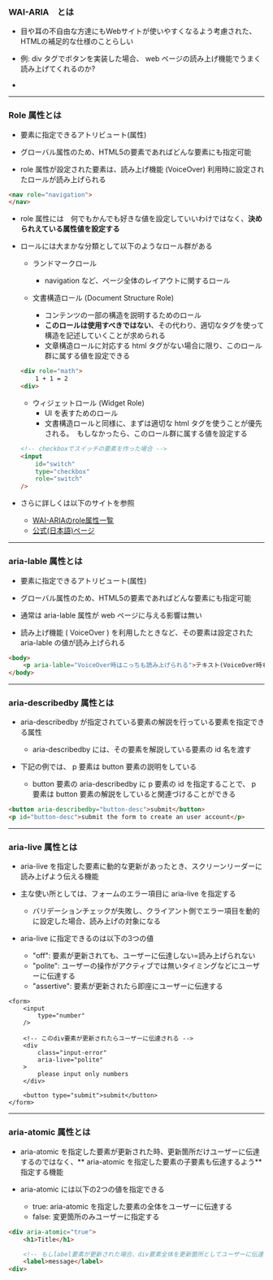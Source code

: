 ### WAI-ARIA　とは

- 目や耳の不自由な方達にもWebサイトが使いやすくなるよう考慮された、HTMLの補足的な仕様のことらしい

- 例: div タグでボタンを実装した場合、 web ページの読み上げ機能でうまく読み上げてくれるのか?

- 

---

### Role 属性とは

- 要素に指定できるアトリビュート(属性)

- グローバル属性のため、HTML5の要素であればどんな要素にも指定可能

- role 属性が設定された要素は、読み上げ機能 (VoiceOver) 利用時に設定されたロールが読み上げられる

```html
<nav role="navigation">
</nav>
```

- role 属性には　何でもかんでも好きな値を設定していいわけではなく、**決められえている属性値を設定する**

- ロールには大まかな分類として以下のようなロール群がある

    - ランドマークロール
        - navigation など、ページ全体のレイアウトに関するロール

    - 文書構造ロール (Document Structure Role)
        - コンテンツの一部の構造を説明するためのロール
        - **このロールは使用すべきではない**、その代わり、適切なタグを使って構造を記述していくことが求められる
        - 文章構造ロールに対応する html タグがない場合に限り、このロール群に属する値を設定できる

    ```html
    <div role="math">
        1 + 1 = 2
    <div>
    ```

    - ウィジェットロール (Widget Role)
        - UI を表すためのロール
        - 文書構造ロールと同様に、まずは適切な html タグを使うことが優先される。　もしなかったら、このロール群に属する値を設定する　
    
    ```html
    <!-- checkboxでスイッチの要素を作った場合 -->
    <input
        id="switch"
        type="checkbox"
        role="switch"
    />
    ```

- さらに詳しくは以下のサイトを参照
    - [WAI-ARIAのrole属性一覧](https://qiita.com/nezurika/items/eac689a97895a27b8791)
    - [公式(日本語)ページ](https://developer.mozilla.org/ja/docs/Web/Accessibility/ARIA/Roles)
    
---

### aria-lable 属性とは

- 要素に指定できるアトリビュート(属性)

- グローバル属性のため、HTML5の要素であればどんな要素にも指定可能

- 通常は aria-lable 属性が web ページに与える影響は無い

- 読み上げ機能 ( VoiceOver ) を利用したときなど、その要素は設定された aria-lable の値が読み上げられる

```html
<body>
    <p aria-lable="VoiceOver時はこっちも読み上げられる">テキスト(VoiceOver時も読み上げられる)</p>
</body>
```

---

### aria-describedby 属性とは

- aria-describedby が指定されている要素の解説を行っている要素を指定できる属性
    - aria-describedby には、その要素を解説している要素の id 名を渡す

- 下記の例では、 p 要素は button 要素の説明をしている
    - button 要素の aria-describedby に p 要素の id を指定することで、 p 要素は button 要素の解説をしていると関連づけることができる
```html
<button aria-describedby="button-desc">submit</button>
<p id="button-desc">submit the form to create an user account</p>
```

---

### aria-live 属性とは

- aria-live を指定した要素に動的な更新があったとき、スクリーンリーダーに読み上げよう伝える機能

- 主な使い所としては、フォームのエラー項目に aria-live を指定する
    - バリデーションチェックが失敗し、クライアント側でエラー項目を動的に設定した場合、読み上げの対象になる

- aria-live に指定できるのは以下の3つの値
    - "off": 要素が更新されても、ユーザーに伝達しない=読み上げられない
    - "polite": ユーザーの操作がアクティブでは無いタイミングなどにユーザーに伝達する
    - "assertive": 要素が更新されたら即座にユーザーに伝達する

```htlm
<form>
    <input
        type="number"
    />

    <!-- このdiv要素が更新されたらユーザーに伝達される -->
    <div
        class="input-error"
        aria-live="polite"
    >
        please input only numbers
    </div>

    <button type="submit">submit</button>
</form>
```

---

### aria-atomic 属性とは

- aria-atomic を指定した要素が更新された時、更新箇所だけユーザーに伝達するのではなく、** aria-atomic を指定した要素の子要素も伝達するよう**指定する機能

- aria-atomic には以下の2つの値を指定できる
    - true: aria-atomic を指定した要素の全体をユーザーに伝達する
    - false: 変更箇所のみユーザーに指定する

```html
<div aria-atomic="true">
    <h1>Title</h1>

    <!-- もしlabel要素が更新された場合、div要素全体を更新箇所としてユーザーに伝達する -->
    <label>message</label>
<div>
```